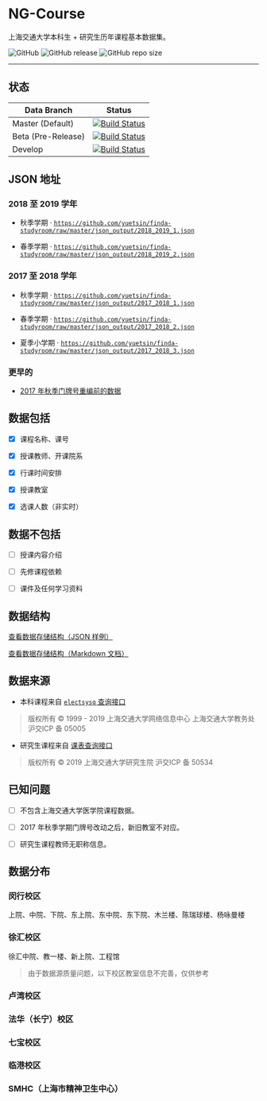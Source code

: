 # NG-Course

上海交通大学本科生 + 研究生历年课程基本数据集。

![GitHub](https://img.shields.io/github/license/yuetsin/finda-studyroom.svg)
![GitHub release](https://img.shields.io/github/release/yuetsin/finda-studyroom.svg)
![GitHub repo size](https://img.shields.io/github/repo-size/yuetsin/finda-studyroom.svg)

---

## 状态

| Data Branch  | Status |
| ------------- | ------------- |
| Master (Default)  | [![Build Status](https://travis-ci.org/yuetsin/NG-Course.svg?branch=master)](https://travis-ci.org/yuetsin/finda-studyroom)  |
| Beta (Pre-Release)  | [![Build Status](https://travis-ci.org/yuetsin/NG-Course.svg?branch=be-ta)](https://travis-ci.org/yuetsin/finda-studyroom)  |
| Develop | [![Build Status](https://travis-ci.org/yuetsin/NG-Course.svg?branch=dev)](https://travis-ci.org/yuetsin/finda-studyroom)  |

## JSON 地址

### 2018 至 2019 学年
* 秋季学期 · [`https://github.com/yuetsin/finda-studyroom/raw/master/json_output/2018_2019_1.json`](https://github.com/yuetsin/finda-studyroom/raw/master/json_output/2018_2019_1.json)

* 春季学期 · [`https://github.com/yuetsin/finda-studyroom/raw/master/json_output/2018_2019_2.json`](https://github.com/yuetsin/finda-studyroom/raw/master/json_output/2018_2019_2.json)

### 2017 至 2018 学年
* 秋季学期 · [`https://github.com/yuetsin/finda-studyroom/raw/master/json_output/2017_2018_1.json`](https://github.com/yuetsin/finda-studyroom/raw/master/json_output/2017_2018_1.json)

* 春季学期 · [`https://github.com/yuetsin/finda-studyroom/raw/master/json_output/2017_2018_2.json`](https://github.com/yuetsin/finda-studyroom/raw/master/json_output/2017_2018_2.json)

* 夏季小学期 · [`https://github.com/yuetsin/finda-studyroom/raw/master/json_output/2017_2018_3.json`](https://github.com/yuetsin/finda-studyroom/raw/master/json_output/2017_2018_3.json)

### 更早的

* [2017 年秋季门牌号重编前的数据](https://github.com/yuetsin/finda-studyroom/tree/master/json_output)

## 数据包括

- [x] 课程名称、课号

- [x] 授课教师、开课院系

- [x] 行课时间安排

- [x] 授课教室

- [x] 选课人数（非实时）

## 数据**不**包括

- [ ] 授课内容介绍

- [ ] 先修课程依赖

- [ ] 课件及任何学习资料

## 数据结构

[查看数据存储结构（JSON 样例）](https://github.com/yuetsin/finda-studyroom/blob/master/struct/structure.jsonnet)

[查看数据存储结构（Markdown 文档）](https://github.com/yuetsin/finda-studyroom/blob/master/format/format.md)

## 数据来源

* 本科课程来自 [`electsysq` 查询接口](http://electsysq.sjtu.edu.cn/ReportServer/Pages/ReportViewer.aspx?%2fExamArrange%2fLessonArrangeForOthers&rs:Command=Render)

> 版权所有 © 1999 - 2019 上海交通大学网络信息中心 上海交通大学教务处 沪交ICP 备 05005

* 研究生课程来自 [课表查询接口](http://www.yjs.sjtu.edu.cn:81/epstar/web/outer/KKBJ_CX/kkbj.jsp)

> 版权所有 © 2019 上海交通大学研究生院 沪交ICP 备 50534

## 已知问题

- [ ] 不包含上海交通大学医学院课程数据。

- [ ] 2017 年秋季学期门牌号改动之后，新旧教室不对应。

- [ ] 研究生课程教师无职称信息。

## 数据分布

### 闵行校区
上院、中院、下院、东上院、东中院、东下院、木兰楼、陈瑞球楼、杨咏曼楼

### 徐汇校区
徐汇中院、教一楼、新上院、工程馆

 > 由于数据源质量问题，以下校区教室信息不完善，仅供参考
### 卢湾校区
### 法华（长宁）校区
### 七宝校区
### 临港校区
### SMHC（上海市精神卫生中心）
